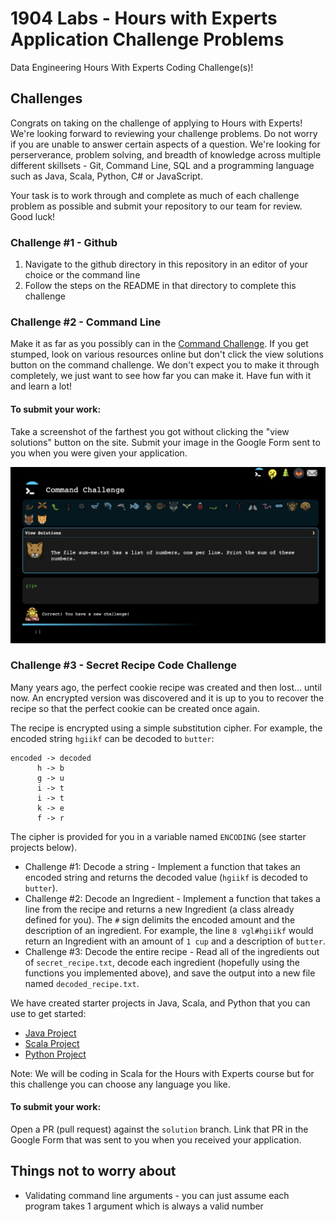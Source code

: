 # 1904 Labs - Hours with Experts Application Challenge Problems
Data Engineering Hours With Experts Coding Challenge(s)!

## Challenges
Congrats on taking on the challenge of applying to Hours with Experts! We're looking forward to 
reviewing your challenge problems. Do not worry if you are unable to answer certain aspects of a question. 
We're looking for perserverance, problem solving, and breadth of knowledge across multiple different skillsets - Git, Command Line, SQL and a programming language such as Java, Scala, Python, C# or JavaScript. 

Your task is to work through and complete as much of each challenge problem as possible and submit your repository to our team for review. Good luck!

### Challenge #1 - Github
1. Navigate to the github directory in this repository in an editor of your choice or the command line
2. Follow the steps on the README in that directory to complete this challenge

### Challenge #2 - Command Line
Make it as far as you possibly can in the [Command Challenge](https://cmdchallenge.com/). If you get stumped, look on various resources online but don't click the view solutions button on the command challenge. We don't expect you to make it through completely, we just want to see
how far you can make it. Have fun with it and learn a lot! 

#### To submit your work: 
Take a screenshot of the farthest you got without clicking the "view solutions" button on the site. Submit your image in the Google Form sent to you when you were given your application. 

![Image of Command Line Challenge](./images/example_commandChallenge.png)

### Challenge #3 - Secret Recipe Code Challenge

Many years ago, the perfect cookie recipe was created and then lost... until now. An encrypted version was discovered
and it is up to you to recover the recipe so that the perfect cookie can be created once again.

The recipe is encrypted using a simple substitution cipher. For example, the encoded string `hgiikf` can be decoded to `butter`:

```
encoded -> decoded
      h -> b
      g -> u
      i -> t
      i -> t
      k -> e
      f -> r
```

The cipher is provided for you in a variable named `ENCODING` (see starter projects below). 

 - Challenge #1: Decode a string - Implement a function that takes an encoded string and returns the decoded value (`hgiikf` is decoded to `butter`).
 - Challenge #2: Decode an Ingredient - Implement a function that takes a line from the recipe and returns a new Ingredient (a class already defined for you). The `#` sign delimits the encoded amount and the description of an ingredient. For example, the line `8 vgl#hgiikf` would return an Ingredient with an amount of `1 cup` and a description of `butter`. 
 - Challenge #3: Decode the entire recipe - Read all of the ingredients out of `secret_recipe.txt`, decode each ingredient (hopefully using the functions you implemented above), and save the output into a new file named `decoded_recipe.txt`.

We have created starter projects in Java, Scala, and Python that you can use to get started:

- [Java Project](java/README.md)
- [Scala Project](scala/README.md)
- [Python Project](python/README.md)

Note: We will be coding in Scala for the Hours with Experts course but for this challenge you can choose any language you like.

#### To submit your work: 
Open a PR (pull request) against the `solution` branch. Link that PR in the Google Form that was sent to you when you received your application. 

## Things not to worry about
 * Validating command line arguments - you can just assume each program takes 1 argument which is always a valid number


